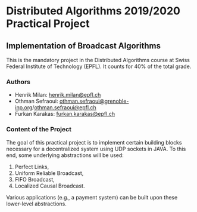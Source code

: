 # Distributed Algorithms 2019/2020 Practical Project

## Implementation of Broadcast Algorithms

This is the mandatory project in the Distributed Algorithms course at Swiss Federal Institute of Technology (EPFL). It counts for 40% of the total grade.

### Authors

* Henrik Milan: <henrik.milan@epfl.ch>
* Othman Sefraoui: <othman.sefraoui@grenoble-inp.org>/<othman.sefraoui@epfl.ch>
* Furkan Karakas: <furkan.karakas@epfl.ch>

### Content of the Project

The goal of this practical project is to implement certain building blocks necessary for a decentralized system using UDP sockets in JAVA. To this end, some underlying abstractions will be used:

1. Perfect Links,
2. Uniform Reliable Broadcast,
3. FIFO Broadcast,
4. Localized Causal Broadcast.

Various applications (e.g., a payment system) can be built upon these lower-level abstractions.
